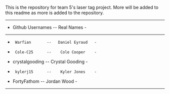 This is the repository for team 5's laser tag project. More will be added to this readme as more is added to the repository.

-------------------------------------------
-  Github Usernames  --    Real Names     -
-------------------------------------------
-      Warfian       --   Daniel Eyraud   -
-      Cole-C25      --    Cole Cooper    -
-   crystalgooding   --  Crystal Gooding  -
-      kylerj15      --    Kyler Jones    -
-    FortyFathom     --    Jordan Wood    -
-------------------------------------------